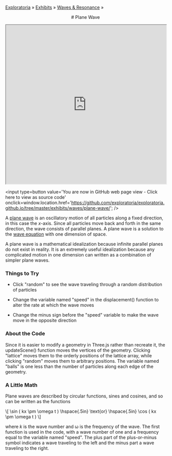 [Exploratoria]( http://exploratoria.github.io ) &raquo; [Exhibits]( http://exploratoria.github.io/exhibits/ ) &raquo;
[Waves & Resonance]( http://exploratoria.github.io/exhibits/waves/ ) &raquo;

<center>
# Plane Wave
</center>

<span style=display:none>_View as a web page to see the content of this iframe_</span>
<iframe src=http://exploratoria.github.io/lib/code-edit-view/code-edit-view.html#http://exploratoria.github.io/exhibits/waves/plane-wave/plane-wave.html width=100% height=500px></iframe>

<span style=display:none; >[You are now in GitHub source code view - Click here to view as a web page] (http://exploratoria.github.io/exhibits/waves/plane-wave/index.html 'View file as a web page') </span>
<input type=button value='You are now in GitHub web page view - Click here to view as source code' onclick=window.location.href='https://github.com/exploratoria/exploratoria.github.io/tree/master/exhibits/waves/plane-wave/'; />

A <a href=https://en.wikipedia.org/wiki/Plane_wave>plane wave</a> is an oscillatory motion of all particles along a fixed direction, in this case the <i>x</i>-axis. Since all particles move back and forth in the same direction, the wave consists of parallel planes. A plane wave is a solution to the <a href=https://en.wikipedia.org/wiki/Wave_equation#Scalar_wave_equation_in_one_space_dimension>wave equation</a> with one dimension of space.

A plane wave is a mathematical idealization because infinite parallel planes do not exist in reality. It is an extremely useful idealization because any complicated motion in one dimension can written as a combination of simpler plane waves.

### Things to Try

* Click "random" to see the wave traveling through a random distribution of particles

* Change the variable named "speed" in the displacement() function to alter the rate at which the wave moves

* Change the minus sign before the "speed" variable to make the wave move in the opposite direction 
 
### About the Code

Since it is easier to modify a geometry in Three.js rather than recreate it, the updateScene() function moves the vertices of the geometry. Clicking "lattice" moves them to the orderly positions of the lattice array, while clicking "random" moves them to arbitrary positions. The variable named "balls" is one less than the number of particles along each edge of the geometry.

### A Little Math

Plane waves are described by circular functions, sines and cosines, and so can be written as the functions

\\[ \sin ( kx \pm \omega t ) \hspace{.5in} \text{or} \hspace{.5in} \cos ( kx \pm \omega t ) \\]

where <i>k</i> is the wave number and &omega; is the frequency of the wave. The first function is used in the code, with a wave number of one and a frequency equal to the variable named "speed". The plus part of the plus-or-minus symbol indicates a wave traveling to the left and the minus part a wave traveling to the right.
